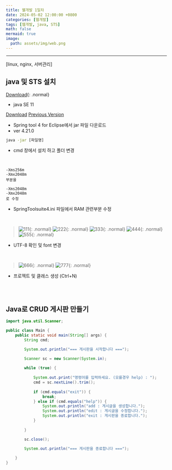 ```yaml
---
title: 웰개발 1일차
date: 2024-05-02 12:00:00 +0800
categories: [웹개발]
tags: [웹개발, java, STS]
math: false
mermaid: true
image:
  path: assets/img/web.png
---
```


<hr style="border:1px solid white">
[linux, nginx, 서버관리]

## java 및 STS 설치
[Download](https://www.oracle.com/kr/java/technologies/javase/jdk11-archive-downloads.html){: .normal}
- java SE 11

[Download](https://spring.io/tools)
[Previous Version](https://github.com/spring-projects/sts4/wiki/Previous-Versions)
- Spring tool 4 for Eclipse에서 jar 파일 다운로드
- ver 4.21.0

```cmd
java -jar [파일명]
```
- cmd 창에서 설치 하고 폴더 변경

<br/>

```
-Xms256m
-Xmx2048m
부분을

-Xms2048m
-Xmx2048m
로 수정
```
- SpringToolsuite4.ini 파일에서 RAM 관련부분 수정

<br/>

> ![111](https://github.com/alphathx13/alphathx13.github.io/assets/163115993/789b5d9b-073c-4ad6-b8f1-aaf7fa5bfb30){: .normal} ![222](https://github.com/alphathx13/alphathx13.github.io/assets/163115993/8c07785f-1fb0-4545-979b-6bfb8659dedc){: .normal} ![333](https://github.com/alphathx13/alphathx13.github.io/assets/163115993/544a53ab-65a0-4446-b172-fc0c9bdb57ad){: .normal} ![444](https://github.com/alphathx13/alphathx13.github.io/assets/163115993/ab1f8dc8-c323-4378-a40e-ce910a0cca52){: .normal} ![555](https://github.com/alphathx13/alphathx13.github.io/assets/163115993/724e90b7-2b85-48ed-9578-b2ba32ab7a87){: .normal}
- UTF-8 확인 및 font 변경

<br/>

> ![666](https://github.com/alphathx13/alphathx13.github.io/assets/163115993/b02b74f4-4da9-4f3c-879a-64ee7fc66fc0){: .normal} ![777](https://github.com/alphathx13/alphathx13.github.io/assets/163115993/a2d02f2b-bc21-4d49-a94c-fa0b6bf15a1b){: .normal}
- 프로젝트 및 클래스 생성 (Ctrl+N)

<br/><br/>

## Java로 CRUD 게시판 만들기

```java
import java.util.Scanner;

public class Main {
	public static void main(String[] args) {
		String cmd;

		System.out.println("=== 게시판을 시작합니다 ===");

		Scanner sc = new Scanner(System.in);
				
		while (true) {	
			
			System.out.print("명령어를 입력하세요. (모를경우 help) : ");
			cmd = sc.nextLine().trim();
			
			if (cmd.equals("exit")) {
				break;
			} else if (cmd.equals("help")) {
				System.out.println("add : 게시글을 생성합니다.");
				System.out.println("edit : 게시글을 수정합니다.");
				System.out.println("exit : 게시판을 종료합니다.");
			}	
			
		}

		sc.close();

		System.out.println("=== 게시판을 종료합니다 ===");
		
	}
}
```
